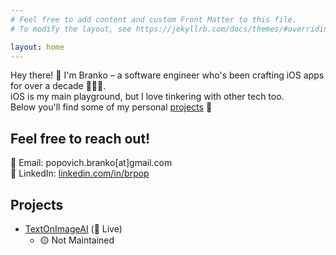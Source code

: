 ```yaml
---
# Feel free to add content and custom Front Matter to this file.
# To modify the layout, see https://jekyllrb.com/docs/themes/#overriding-theme-defaults

layout: home
---
```


Hey there! <span class="emoji">👋</span> I'm Branko – a software engineer who's been crafting iOS apps for over a decade <span class="emoji">🧑‍💻📱</span>.   
iOS is my main playground, but I love tinkering with other tech too.  
Below you'll find some of my personal [projects](#projects) <span class="emoji">🚀</span>

## Feel free to reach out! 
<span class="emoji">📧</span> Email: popovich.branko[at]gmail.com  
<span class="emoji">🔗</span> LinkedIn: [linkedin.com/in/brpop](https://linkedin.com/in/brpop)

## Projects

- [TextOnImageAI](https://textonimageai.com) (<span class="emoji">🚀</span> Live) 
  -  <span class="emoji">🟡</span> Not Maintained